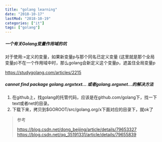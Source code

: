 ```yaml
---
title: "golang learning"
date: "2018-10-17"
lastMod: "2018-10-19"
categories: ["it"]
tags: ["golang"]
---
```


##### 一个有关Golang变量作用域的坑

对于使用:=定义的变量，如果新变量p与那个同名已定义变量 (这里就是那个全局变量p)不在一个作用域中时，那么golang会新定义这个变量p，遮盖住全局变量p

https://studygolang.com/articles/2215

##### cannot find package golang.orgxtext... 或者golang.orgxnet...的解决方法

1. 在github上，找golang的托管代码，应该是在github.com/golang下，找一下text或者net的目录。
2. 下载下来，拷贝到$GOROOT/src/golang.org/x下面对应的目录下，就ok了

> 参考
>
> https://blog.csdn.net/dong_beijing/article/details/79653327
> https://blog.csdn.net/qq_35191331/article/details/79655839